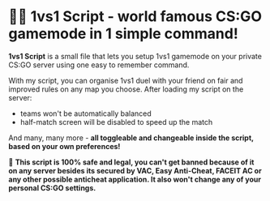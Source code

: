 # 🤼‍♂️ 1vs1 Script  - world famous CS:GO gamemode in 1 simple command!

**1vs1 Script** is a small file that lets you setup 1vs1 gamemode on your private CS:GO server using one easy to remember command.

With my script, you can organise 1vs1 duel with your friend on fair and improved rules on any map you choose. After loading my script on the server:
- teams won't be automatically balanced
- half-match screen will be disabled to speed up the match

And many, many more - **all toggleable and changeable inside the script, based on your own preferences!**

🔰 **This script is 100% safe and legal, you can't get banned because of it on any server besides its secured by VAC, Easy Anti-Cheat, FACEIT AC or any other possible anticheat application. It also won't change any of your personal CS:GO settings.**
